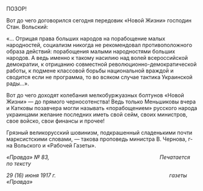 ПОЗОР!

Вот до чего договорился сегодня передовик «Новой Жизни» господин Стан. Воль­ский:

«... Отрицая права больших народов на порабощение малых народностей, социализм никогда не ре­комендовал противоположного образа действий: порабощения малыми народностями больших народов. А ведь именно к такому насилию над волей всероссийской демократии, к отрицанию совместной рево­люционно-демократической работы, к подмене классовой борьбы национальной враждой и сводится ес­ли не программа, то во всяком случае тактика Украинской рады...».

Вот до чего доходят колебания мелкобуржуазных болтунов «Новой Жизни» — до прямого черносотенства! Ведь только Меньшиковы вчера и Катковы позавчера могли называть «порабощением» русского народа украинцами желание последних иметь свой сейм, своих министров, свое войско, свои финансы и прочее!

Грязный великорусский шовинизм, подкрашенный сладенькими почти марксист­скими словами, — такова проповедь министра В. Чернова, г-на Вольского и «Рабочей Газеты».

_«Правда» № 83,                                                                          Печатается по тексту_

_29 (16) июня 1917 г.                                                                            газеты «Правда»_